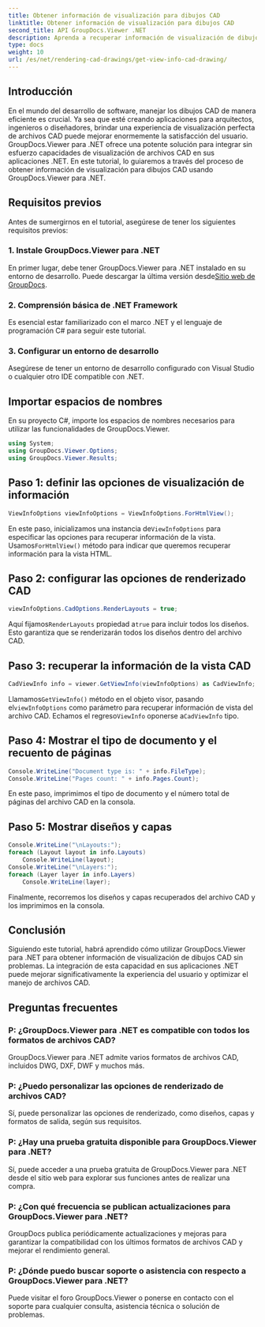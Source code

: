 ```yaml
---
title: Obtener información de visualización para dibujos CAD
linktitle: Obtener información de visualización para dibujos CAD
second_title: API GroupDocs.Viewer .NET
description: Aprenda a recuperar información de visualización de dibujos CAD utilizando GroupDocs.Viewer para .NET. Mejore sus aplicaciones .NET con una gestión perfecta de archivos CAD.
type: docs
weight: 10
url: /es/net/rendering-cad-drawings/get-view-info-cad-drawing/
---
```

## Introducción
En el mundo del desarrollo de software, manejar los dibujos CAD de manera eficiente es crucial. Ya sea que esté creando aplicaciones para arquitectos, ingenieros o diseñadores, brindar una experiencia de visualización perfecta de archivos CAD puede mejorar enormemente la satisfacción del usuario. GroupDocs.Viewer para .NET ofrece una potente solución para integrar sin esfuerzo capacidades de visualización de archivos CAD en sus aplicaciones .NET. En este tutorial, lo guiaremos a través del proceso de obtener información de visualización para dibujos CAD usando GroupDocs.Viewer para .NET.
## Requisitos previos
Antes de sumergirnos en el tutorial, asegúrese de tener los siguientes requisitos previos:
### 1. Instale GroupDocs.Viewer para .NET
 En primer lugar, debe tener GroupDocs.Viewer para .NET instalado en su entorno de desarrollo. Puede descargar la última versión desde[Sitio web de GroupDocs](https://releases.groupdocs.com/viewer/net/).
### 2. Comprensión básica de .NET Framework
Es esencial estar familiarizado con el marco .NET y el lenguaje de programación C# para seguir este tutorial.
### 3. Configurar un entorno de desarrollo
Asegúrese de tener un entorno de desarrollo configurado con Visual Studio o cualquier otro IDE compatible con .NET.

## Importar espacios de nombres
En su proyecto C#, importe los espacios de nombres necesarios para utilizar las funcionalidades de GroupDocs.Viewer.

```csharp
using System;
using GroupDocs.Viewer.Options;
using GroupDocs.Viewer.Results;
```

## Paso 1: definir las opciones de visualización de información
```csharp
ViewInfoOptions viewInfoOptions = ViewInfoOptions.ForHtmlView();
```
 En este paso, inicializamos una instancia de`ViewInfoOptions` para especificar las opciones para recuperar información de la vista. Usamos`ForHtmlView()` método para indicar que queremos recuperar información para la vista HTML.
## Paso 2: configurar las opciones de renderizado CAD
```csharp
viewInfoOptions.CadOptions.RenderLayouts = true;
```
 Aquí fijamos`RenderLayouts` propiedad a`true` para incluir todos los diseños. Esto garantiza que se renderizarán todos los diseños dentro del archivo CAD.
## Paso 3: recuperar la información de la vista CAD
```csharp
CadViewInfo info = viewer.GetViewInfo(viewInfoOptions) as CadViewInfo;
```
 Llamamos`GetViewInfo()` método en el objeto visor, pasando el`viewInfoOptions` como parámetro para recuperar información de vista del archivo CAD. Echamos el regreso`ViewInfo` oponerse a`CadViewInfo` tipo.
## Paso 4: Mostrar el tipo de documento y el recuento de páginas
```csharp
Console.WriteLine("Document type is: " + info.FileType);
Console.WriteLine("Pages count: " + info.Pages.Count);
```
En este paso, imprimimos el tipo de documento y el número total de páginas del archivo CAD en la consola.
## Paso 5: Mostrar diseños y capas
```csharp
Console.WriteLine("\nLayouts:");
foreach (Layout layout in info.Layouts)
    Console.WriteLine(layout);
Console.WriteLine("\nLayers:");
foreach (Layer layer in info.Layers)
    Console.WriteLine(layer);
```
Finalmente, recorremos los diseños y capas recuperados del archivo CAD y los imprimimos en la consola.

## Conclusión
Siguiendo este tutorial, habrá aprendido cómo utilizar GroupDocs.Viewer para .NET para obtener información de visualización de dibujos CAD sin problemas. La integración de esta capacidad en sus aplicaciones .NET puede mejorar significativamente la experiencia del usuario y optimizar el manejo de archivos CAD.
## Preguntas frecuentes
### P: ¿GroupDocs.Viewer para .NET es compatible con todos los formatos de archivos CAD?
GroupDocs.Viewer para .NET admite varios formatos de archivos CAD, incluidos DWG, DXF, DWF y muchos más.
### P: ¿Puedo personalizar las opciones de renderizado de archivos CAD?
Sí, puede personalizar las opciones de renderizado, como diseños, capas y formatos de salida, según sus requisitos.
### P: ¿Hay una prueba gratuita disponible para GroupDocs.Viewer para .NET?
Sí, puede acceder a una prueba gratuita de GroupDocs.Viewer para .NET desde el sitio web para explorar sus funciones antes de realizar una compra.
### P: ¿Con qué frecuencia se publican actualizaciones para GroupDocs.Viewer para .NET?
GroupDocs publica periódicamente actualizaciones y mejoras para garantizar la compatibilidad con los últimos formatos de archivos CAD y mejorar el rendimiento general.
### P: ¿Dónde puedo buscar soporte o asistencia con respecto a GroupDocs.Viewer para .NET?
Puede visitar el foro GroupDocs.Viewer o ponerse en contacto con el soporte para cualquier consulta, asistencia técnica o solución de problemas.